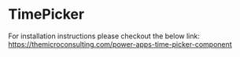 # TimePicker

For installation instructions please checkout the below link:
https://themicroconsulting.com/power-apps-time-picker-component
